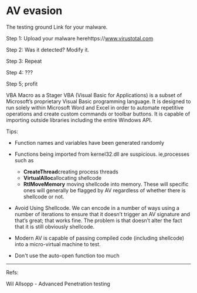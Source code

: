 # AV evasion

The testing ground Link for your malware.

Step 1: Upload your malware herehttps://www.virustotal.com

Step 2: Was it detected? Modify it.

Step 3: Repeat

Step 4: ???

Step 5; profit

VBA Macro as a Stager
VBA (Visual Basic for Applications) is a subset of Microsoft’s proprietary Visual Basic programming language. It is designed to run solely within Microsoft Word and Excel in order to automate repetitive operations and create custom commands or toolbar buttons. It is capable of importing outside libraries including the entire Windows API. 

Tips: 
 - Function names and variables have been generated randomly
 - Functions being imported from kernel32.dll are suspicious. ie,processes such as 
    + **CreateThread**creating process threads
    + **VirtualAlloc**allocating shellcode
    + **RtlMoveMemory**  moving shellcode into memory.
These will specific ones will generally be flagged by AV regardless of whether there is shellcode or not.

  - Avoid Using Shellcode. We can encode in a number of ways using a number of iterations to ensure that it doesn’t trigger an AV signature and that’s great; that works fine. The problem is that doesn’t alter the fact that it is still obviously shellcode.
  - Modern AV is capable of passing compiled code (including shellcode) into a micro-virtual machine to test.
  - Don't use the auto-open function too much
 
 
 
 
 
 
---
Refs: 

Wil Allsopp - Advanced Penetration testing
 
